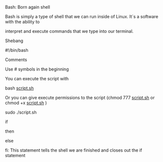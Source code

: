 Bash: Born again shell

Bash is simply a type of shell that we can run inside of Linux. It´s a software with the ability to

interpret and execute commands that we type into our terminal.

Shebang

#!/bin/bash

Comments

Use # symbols in the beginning

You can execute the script with

bash [script.sh](http://script.sh)

Or you can give execute permissions to the script (chmod 777 [script.sh](http://script.sh) or chmod +x [script.sh](http://script.sh) )

sudo ./script.sh

if

then

else

fi: This statement tells the shell we are finished and closes out the if statement